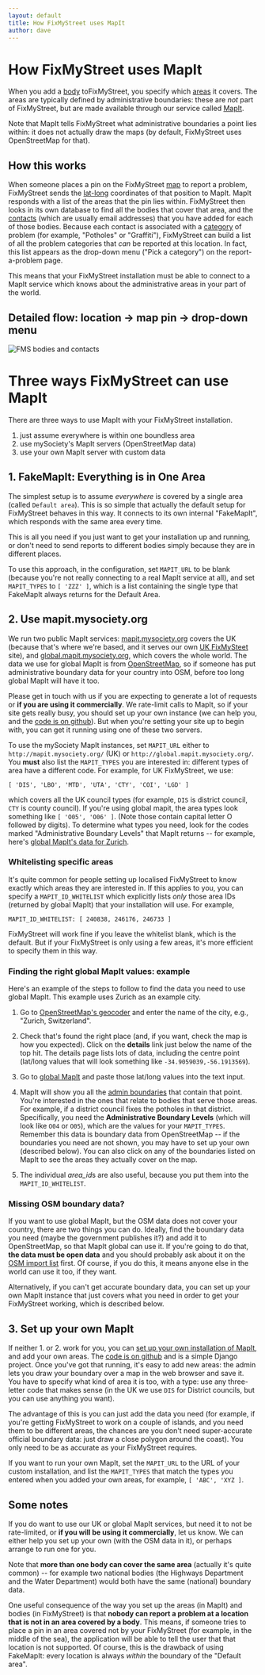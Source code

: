 ```yaml
---
layout: default
title: How FixMyStreet uses MapIt
author: dave
---
```


# How FixMyStreet uses MapIt

<p class="lead">When you add a <a href="/glossary/#body" class="glossary">body</a> toFixMyStreet,
you specify which <a href="/glossary/#area" class="glossary">areas</a> it
covers. The areas are typically defined by administrative boundaries: these
are <em>not</em> part of FixMyStreet, but are made available through our
service called <a href="/glossary/#mapit" class="glossary">MapIt</a>. </p>

Note that MapIt tells FixMyStreet what administrative boundaries a point lies
within: it does not actually draw the maps (by default, FixMyStreet uses
OpenStreetMap for that).

## How this works

When someone places a pin on the FixMyStreet <a href="/glossary/#map" class="glossary">map</a> to report a problem,
FixMyStreet sends the <a href="/glossary/#latlong" class="glossary">lat-long</a> coordinates of that position to MapIt. MapIt
responds with a list of the areas that the pin lies within. FixMyStreet then
looks in its own database to find all the bodies that cover that area, and the
<a href="/glossary/#contact" class="glossary">contacts</a> (which are usually email addresses) that you have added for each of
those bodies. Because each contact is associated with a <a href="/glossary/#category" class="glossary">category</a> of problem
(for example, "Potholes" or "Graffiti"), FixMyStreet can build a list of all
the problem categories that *can* be reported at this location. In fact, this
list appears as the drop-down menu ("Pick a category") on the report-a-problem
page.

This means that your FixMyStreet installation must be able to connect to a
MapIt service which knows about the administrative areas in your part of the
world.

## Detailed flow: location &rarr; map pin &rarr; drop-down menu

![FMS bodies and contacts](/images/fms_bodies_and_contacts.png)


# Three ways FixMyStreet can use MapIt

There are three ways to use MapIt with your FixMyStreet installation.

1. just assume everywhere is within one boundless area
2. use mySociety's MapIt servers (OpenStreetMap data)
3. use your own MapIt server with custom data


## 1. FakeMapIt: Everything is in One Area

The simplest setup is to assume *everywhere* is covered by a single area
(called `Default area`). This is so simple that actually the default setup for
FixMyStreet behaves in this way. It connects to its own internal "FakeMapIt",
which responds with the same area every time.

This is all you need if you just want to get your installation up and running,
or don't need to send reports to different bodies simply because they are in
different places.

To use this approach, in the configuration, set `MAPIT_URL` to be blank
(because you're not really connecting to a real MapIt service at all), and set
`MAPIT_TYPES` to `[ 'ZZZ' ]`, which is a list containing the single type that
FakeMapIt always returns for the Default Area.


## 2. Use mapit.mysociety.org

We run two public MapIt services:
[mapit.mysociety.org](http://mapit.mysociety.org) covers the UK (because
that's where we're based, and it serves our own [UK
FixMySteet](www.fixmystreet.com) site), and
[global.mapit.mysociety.org](http://global.mapit.mysociety.org), which covers
the whole world. The data we use for global MapIt is from
[OpenStreetMap](http://www.openstreetmap.org), so if someone has put
administrative boundary data for your country into OSM, before too long global
MapIt will have it too.

Please get in touch with us if you are expecting to generate a lot of requests
or **if you are using it commercially**. We rate-limit calls to MapIt, so if
your site gets really busy, you should set up your own instance (we can help
you, and the [code is on github](http://github.com/mysociety/mapit)). But when
you're setting your site up to begin with, you can get it running using one of
these two servers.

To use the mySociety MapIt instances, set `MAPIT_URL` either to
`http://mapit.mysociety.org/` (UK) or `http://global.mapit.mysociety.org/`.
You **must** also list the `MAPIT_TYPES` you are interested in: different
types of area have a different code. For example, for UK FixMyStreet, we use:

    [ 'DIS', 'LBO', 'MTD', 'UTA', 'CTY', 'COI', 'LGD' ]

which covers all the UK council types (for example, `DIS` is district council,
`CTY` is county council). If you're using global mapit, the area types look
something like `[ 'O05', 'O06' ]`. (Note those contain capital letter O
followed by digits). To determine what types you need, look for the codes
marked "Administrative Boundary Levels" that MapIt returns -- for example,
here's [global MapIt's data for
Zurich](http://global.mapit.mysociety.org/point/4326/8.55,47.366667.html).

### Whitelisting specific areas

It's quite common for people setting up localised FixMyStreet to know exactly
which areas they are interested in. If this applies to you, you can specify a
`MAPIT_ID_WHITELIST` which explicitly lists *only* those area IDs (returned by
global MapIt) that your installation will use. For example,

    MAPIT_ID_WHITELIST: [ 240838, 246176, 246733 ]

FixMyStreet will work fine if you leave the whitelist blank, which is the
default. But if your FixMyStreet is only using a few areas, it's more
efficient to specify them in this way.

### Finding the right global MapIt values: example

Here's an example of the steps to follow to find the data you need to use
global MapIt. This example uses Zurich as an example city.

1. Go to [OpenStreetMap's geocoder](http://nominamtim.openstreetmap.org) and
   enter the name of the city, e.g., "Zurich, Switzerland".

2. Check that's found the right place (and, if you want, check the map is how
   you expected). Click on the **details** link just below the name of the top
   hit. The details page lists lots of data, including the centre point
   (lat/long values that will look something like `-34.9059039,-56.1913569`).

3. Go to [global MapIt](http://global.mapit.mysociety.org) and paste those
   lat/long values into the text input.

4. MapIt will show you all the [admin
boundaries](http://global.mapit.mysociety.org/point/4326/8.55,47.366667.html)
   that contain that point. You're interested in the ones that relate to 
   bodies that serve those areas. For example, if a district council fixes the
   potholes in that district. Specifically, you need the **Administrative
   Boundary Levels** (which will look like `O04` or `O05`), which are the
   values for your `MAPIT_TYPES`. Remember this data is boundary data from
   OpenStreetMap -- if the boundaries you need are not shown, you may have to
   set up your own (described below). You can also click on any of the 
   boundaries listed on MapIt to see the areas they actually cover on the map.

5. The individual *area_id*s are also useful, because you put them into the
   `MAPIT_ID_WHITELIST`.

### Missing OSM boundary data?

If you want to use global MapIt, but the OSM data does not cover your country,
there are two things you can do. Ideally, find the boundary data you need
(maybe the government publishes it?) and add it to OpenStreetMap, so that
MapIt global can use it. If you're going to do that, **the data must be open
data** and you should probably ask about it on the [OSM import
list](http://lists.openstreetmap.org/listinfo/imports) first. Of course, if
you do this, it means anyone else in the world can use it too, if they want.

Alternatively, if you can't get accurate boundary data, you can set up your
own MapIt instance that just covers what you need in order to get your
FixMyStreet working, which is described below.


## 3. Set up your own MapIt

If neither 1. or 2. work for you, you can
[set up your own installation of MapIt](http://code.mapit.mysociety.org/install/),
and add your own areas. The
[code is on github](http://github.com/mysociety/mapit)
and is a simple Django project. Once you've got that running, it's easy to add
new areas: the admin lets you draw your boundary over a map in the web browser
and save it. You have to specify what kind of area it is too, with a type: use
any three-letter code that makes sense (in the UK we use `DIS` for District
councils, but you can use anything you want).

The advantage of this is you can just add the data you need (for example, if
you're getting FixMyStreet to work on a couple of islands, and you need them
to be different areas, the chances are you don't need super-accurate official
boundary data: just draw a close polygon around the coast). You only need to
be as accurate as your FixMyStreet requires.

If you want to run your own MapIt, set the `MAPIT_URL` to the URL of your
custom installation, and list the `MAPIT_TYPES` that match the types you
entered when you added your own areas, for example, `[ 'ABC', 'XYZ ]`.


## Some notes

If you do want to use our UK or global MapIt services, but need it to not be
rate-limited, or **if you will be using it commercially**, let us know. We can
either help you set up your own (with the OSM data in it), or perhaps arrange
to run one for you.

Note that **more than one body can cover the same area** (actually it's quite
common) -- for example two national bodies (the Highways Department and the
Water Department) would both have the same (national) boundary data.

One useful consequence of the way you set up the areas (in MapIt) and bodies
(in FixMyStreet) is that **nobody can report a problem at a location that is
not in an area covered by a body**. This means, if someone tries to place a
pin in an area covered not by your FixMyStreet (for example, in the middle of
the sea), the application will be able to tell the user that that location is
not supported. Of course, this is the drawback of using FakeMapIt: every
location is always _within_ the boundary of the "Default area".

